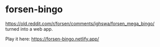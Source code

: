 # forsen-bingo

https://old.reddit.com/r/forsen/comments/ighswa/forsen_mega_bingo/ turned into a web app.

Play it here: https://forsen-bingo.netlify.app/
